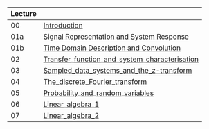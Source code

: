 
| Lecture | |
|:-|-|
| 00  | [Introduction](00_Introduction.pdf)
| 01a | [Signal Representation and System Response](01a_Signal_representation_and_system_response.pdf)
| 01b | [Time Domain Description and Convolution](01b_Time_domain_description_and_convolution.pdf)
| 02  | [Transfer_function_and_system_characterisation](02_Transfer_function_and_system_characterisation.pdf)
| 03  | [Sampled_data_systems_and_the_z-transform](03_Sampled_data_systems_and_the_z-transform.pdf)
| 04  | [The_discrete_Fourier_transform](04_The_discrete_Fourier_transform.pdf)
| 05  | [Probability_and_random_variables](05_Probability_and_random_variables.pdf)
| 06  | [Linear_algebra_1](06_Linear_algebra_1.pdf)
| 07  | [Linear_algebra_2](07_Linear_algebra_2.pdf)
